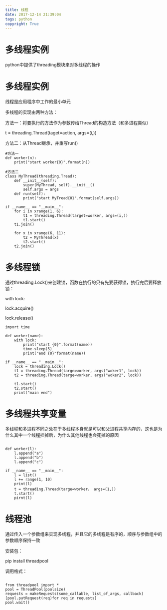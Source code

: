 ```yaml
---
title: 线程
date: 2017-12-14 21:39:04
tags: python
copyright: True
---
```


# 多线程实例

python中提供了threading模块来对多线程的操作

# 多线程实例

线程是应用程序中工作的最小单元

多线程的实现由两种方法：

方法一：将要执行的方法作为参数传给Thread的构造方法（和多进程类似）

t = threading.Thread(taget=action, args=(i,))

方法二：从Thread继承，并重写run()

```
#方法一
def worker(n):
    print("start worker{0}".format(n))

#方法二
class MyThread(threading.Tread):
    def __init__(self):
        super(MyThread, self).__init__()
        self.args = args
    def run(self):
        print("start MyTread{0}".format(self.args))

if __name__ == "__main__":
    for i in xrange(1, 6):
        t1 = threading.Thread(target=worker, args=(i,))
        t1.start()
    t1.join()
    
    for x in xrange(6, 11):
        t2 = MyThread(x)
        t2.start()
    t2.join()
```

# 多线程锁

通过threading.Lock()来创建锁，函数在执行的只有先要获得锁，执行完后要释放锁：

with lock:

lock.acquire()

lock.release()

```
import time

def worker(name):
    with lock:
        print("start {0}".format(name))
        time.sleep(5)
        print("end {0}"format(name))

if __name__ == "__main__":
    lock = threading.Lock()
    t1 = threading.Thread(targe=worker, args("woker1", lock))
    t2 = threading.Thread(targe=worker, args("woker2", lock))

    t1.start()
    t2.start()
    print("main end")

```

# 多线程共享变量

多线程和多进程不同之处在于多线程本身就是可以和父进程共享内存的，这也是为什么其中一个线程挂掉后，为什么其他线程也会死掉的原因


```

def worker(l):
    l.append("a")
    l.append("b")
    l.append("c")
    
if __name__ == "__main__":
    l = list()
    l += range(1, 10)
    print(l)
    t = threading.Thread(targe=worker， args=(1,))
    t.start()
    pirnt(l)

```

# 线程池

通过传入一个参数组来实现多线程，并且它的多线程是有序的，顺序与参数组中的参数顺序保持一致

安装包：

pip install threadpool

调用格式：


```

from threadpool import *
pool = ThreadPool(poolsize)
requests = makeRequests(some_callable, list_of_args, callback)
[pool.putRequest(req)for req in requests]
pool.wait()

```


